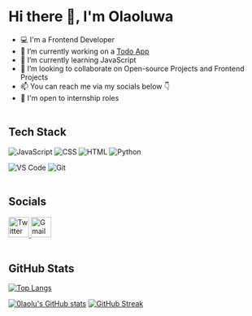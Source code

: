 # Hi there 👋, I'm Olaoluwa
- 💻 I'm a Frontend Developer
- 🔭 I’m currently working on a [Todo App](https://github.com/0laolu/Todo-App)
- 🌱 I’m currently learning JavaScript
- 👯 I’m looking to collaborate on Open-source Projects and Frontend Projects
- 📫 You can reach me via my socials below 👇
- 🙂 I'm open to internship roles <br /><br />

## Tech Stack
![JavaScript](https://img.shields.io/badge/-javascript-F7DF1E?&style=for-the-badge&logo=javascript&logoColor=black) ![CSS](https://img.shields.io/badge/-css3-1572B6?&style=for-the-badge&logo=css3&logoColor=white) ![HTML](https://img.shields.io/badge/HTML5-E34F26?style=for-the-badge&logo=html5&logoColor=white) ![Python](https://img.shields.io/badge/-python-1572B6?&style=for-the-badge&logo=python&logoColor=F7DF1E) 
<!-- ![Green Sock](https://img.shields.io/badge/green%20sock-88CE02?style=for-the-badge&logo=greensock&logoColor=white) -->

![VS Code](https://img.shields.io/badge/-VSCode-007ACC?&style=for-the-badge&logo=visual-studio-code&logoColor=white) ![Git](https://img.shields.io/badge/-Git-777777?&style=for-the-badge&logo=git&logoColor=white) <br /><br />

## Socials
<a href="https://twitter.com/olaolu_dev">
  <img src="https://cdn.worldvectorlogo.com/logos/twitter-6.svg" title="Twitter" alt="Twitter Account" width="40"/>
</a>
<a href="mailto:abdullateefolaolu@gmail.com">
  <img src="https://cdn.worldvectorlogo.com/logos/gmail-icon-2.svg" title="Gmail" alt="Gmail Account" width="40"/>
</a> <br /><br />

## GitHub Stats
[![Top Langs](https://github-readme-stats.vercel.app/api/top-langs/?username=0laolu&layout=compact&theme=dark)](https://github.com/0laolu/github-readme-stats)

[![0laolu's GitHub stats](https://github-readme-stats.vercel.app/api?username=0laolu&show_icons=true&theme=tokyonight)](https://github.com/0laolu/github-readme-stats) [![GitHub Streak](https://streak-stats.demolab.com?user=0laolu&theme=tokyonight)](https://git.io/streak-stats)




<!--

- 👯 I’m looking to collaborate on ...
- 🤔 I’m looking for help with ...
- 💬 Ask me about ...
- 📫 How to reach me: ...
- 😄 Pronouns: ...
- ⚡ Fun fact: ...
-->
